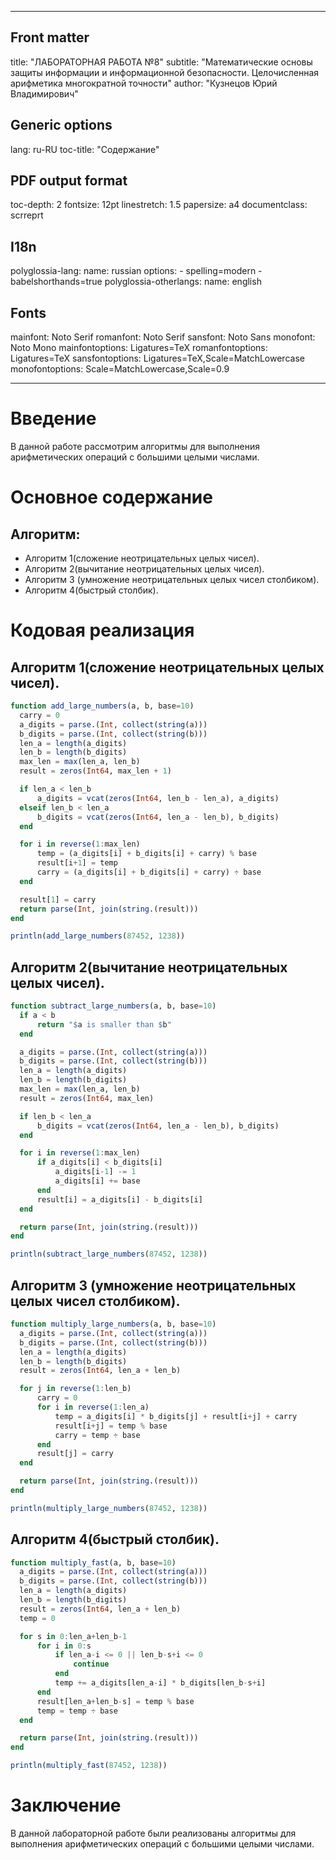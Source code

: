 
---
## Front matter
title: "ЛАБОРАТОРНАЯ РАБОТА №8"
subtitle: "Математические основы защиты информации и информационной безопасности. Целочисленная арифметика многократной точности"
author: "Кузнецов Юрий Владимирович"

## Generic options
lang: ru-RU
toc-title: "Содержание"

## PDF output format
toc-depth: 2
fontsize: 12pt
linestretch: 1.5
papersize: a4
documentclass: scrreprt

## I18n
polyglossia-lang:
  name: russian
  options:
    - spelling=modern
    - babelshorthands=true
polyglossia-otherlangs:
  name: english

## Fonts
mainfont: Noto Serif
romanfont: Noto Serif
sansfont: Noto Sans
monofont: Noto Mono
mainfontoptions: Ligatures=TeX
romanfontoptions: Ligatures=TeX
sansfontoptions: Ligatures=TeX,Scale=MatchLowercase
monofontoptions: Scale=MatchLowercase,Scale=0.9

---

# Введение

В данной работе рассмотрим алгоритмы для выполнения арифметических операций с большими целыми числами.

# Основное содержание

## Алгоритм:

- Алгоритм 1(сложение неотрицательных целых чисел).
- Алгоритм 2(вычитание неотрицательных целых чисел).
- Алгоритм 3 (умножение неотрицательных целых чисел столбиком).
- Алгоритм 4(быстрый столбик).

# Кодовая реализация

## Алгоритм 1(сложение неотрицательных целых чисел).

```julia
function add_large_numbers(a, b, base=10)
  carry = 0
  a_digits = parse.(Int, collect(string(a)))
  b_digits = parse.(Int, collect(string(b)))
  len_a = length(a_digits)
  len_b = length(b_digits)
  max_len = max(len_a, len_b)
  result = zeros(Int64, max_len + 1)
```

```julia
  if len_a < len_b
      a_digits = vcat(zeros(Int64, len_b - len_a), a_digits)
  elseif len_b < len_a
      b_digits = vcat(zeros(Int64, len_a - len_b), b_digits)
  end
```

```julia
  for i in reverse(1:max_len)
      temp = (a_digits[i] + b_digits[i] + carry) % base
      result[i+1] = temp
      carry = (a_digits[i] + b_digits[i] + carry) ÷ base
  end

  result[1] = carry
  return parse(Int, join(string.(result)))
end

println(add_large_numbers(87452, 1238))
```

## Алгоритм 2(вычитание неотрицательных целых чисел).

```julia
function subtract_large_numbers(a, b, base=10)
  if a < b
      return "$a is smaller than $b"
  end

  a_digits = parse.(Int, collect(string(a)))
  b_digits = parse.(Int, collect(string(b)))
  len_a = length(a_digits)
  len_b = length(b_digits)
  max_len = max(len_a, len_b)
  result = zeros(Int64, max_len)

  if len_b < len_a
      b_digits = vcat(zeros(Int64, len_a - len_b), b_digits)
  end
```

```julia
  for i in reverse(1:max_len)
      if a_digits[i] < b_digits[i]
          a_digits[i-1] -= 1
          a_digits[i] += base
      end
      result[i] = a_digits[i] - b_digits[i]
  end

  return parse(Int, join(string.(result)))
end

println(subtract_large_numbers(87452, 1238))
```

## Алгоритм 3 (умножение неотрицательных целых чисел столбиком).

```julia
function multiply_large_numbers(a, b, base=10)
  a_digits = parse.(Int, collect(string(a)))
  b_digits = parse.(Int, collect(string(b)))
  len_a = length(a_digits)
  len_b = length(b_digits)
  result = zeros(Int64, len_a + len_b)
```

```julia
  for j in reverse(1:len_b)
      carry = 0
      for i in reverse(1:len_a)
          temp = a_digits[i] * b_digits[j] + result[i+j] + carry
          result[i+j] = temp % base
          carry = temp ÷ base
      end
      result[j] = carry
  end

  return parse(Int, join(string.(result)))
end

println(multiply_large_numbers(87452, 1238))
```

## Алгоритм 4(быстрый столбик).

```julia
function multiply_fast(a, b, base=10)
  a_digits = parse.(Int, collect(string(a)))
  b_digits = parse.(Int, collect(string(b)))
  len_a = length(a_digits)
  len_b = length(b_digits)
  result = zeros(Int64, len_a + len_b)
  temp = 0
```

```julia
  for s in 0:len_a+len_b-1
      for i in 0:s
          if len_a-i <= 0 || len_b-s+i <= 0
              continue
          end
          temp += a_digits[len_a-i] * b_digits[len_b-s+i]
      end
      result[len_a+len_b-s] = temp % base
      temp = temp ÷ base
  end

  return parse(Int, join(string.(result)))
end

println(multiply_fast(87452, 1238))
```

# Заключение

В данной лабораторной работе были реализованы алгоритмы для выполнения арифметических операций с большими целыми числами.